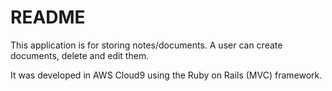 # README

This application is for storing notes/documents. A user can create documents, delete and edit them.

It was developed in AWS Cloud9 using the Ruby on Rails (MVC) framework.
